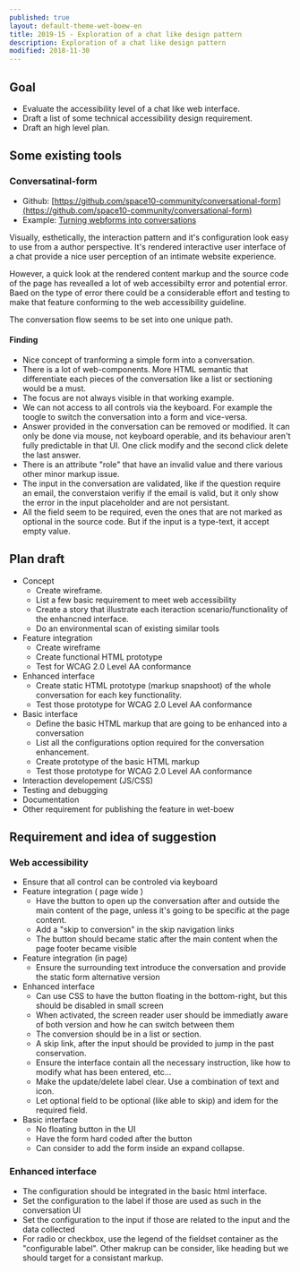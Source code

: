 ```yaml
---
published: true
layout: default-theme-wet-boew-en
title: 2019-15 - Exploration of a chat like design pattern
description: Exploration of a chat like design pattern
modified: 2018-11-30
---
```


## Goal

* Evaluate the accessibility level of a chat like web interface.
* Draft a list of some technical accessibility design requirement.
* Draft an high level plan.

## Some existing tools

### Conversatinal-form

* Github: [https://github.com/space10-community/conversational-form](https://github.com/space10-community/conversational-form)
* Example: [Turning webforms into conversations](https://space10-community.github.io/conversational-form/landingpage/)

Visually, esthetically, the interaction pattern and it's configuration look easy to use from a author perspective. It's rendered interactive user interface of a chat provide a nice user perception of an intimate website experience.

However, a quick look at the rendered content markup and the source code of the page has revealled a lot of web accessibilty error and potential error. Baed on the type of error there could be a considerable effort and testing to make that feature conforming to the web accessibility guideline.

The conversation flow seems to be set into one unique path.  

#### Finding

* Nice concept of tranforming a simple form into a conversation.
* There is a lot of web-components.  More HTML semantic that differentiate each pieces of the conversation like a list or sectioning would be a must.
* The focus are not always visible in that working example.
* We can not access to all controls via the keyboard. For example the toogle to switch the conversation into a form and vice-versa.
* Answer provided in the conversation can be removed or modified. It can only be done via mouse, not keyboard operable, and its behaviour aren't fully predictable in that UI. One click modify and the second click delete the last answer.
* There is an attribute "role" that have an invalid value and there various other minor markup issue.
* The input in the conversation are validated, like if the question require an email, the converstaion verifiy if the email is valid, but it only show the error in the input placeholder and are not persistant.
* All the field seem to be required, even the ones that are not marked as optional in the source code. But if the input is a type-text, it accept empty value.

## Plan draft

* Concept
	* Create wireframe.
	* List a few basic requirement to meet web accessibility
	* Create a story that illustrate each iteraction scenario/functionality of the enhancned interface.
	* Do an environmental scan of existing similar tools
* Feature integration
	* Create wireframe
	* Create functional HTML prototype
	* Test for WCAG 2.0 Level AA conformance
* Enhanced interface
	* Create static HTML prototype (markup snapshoot) of the whole conversation for each key functionality.
	* Test those prototype for WCAG 2.0 Level AA conformance
* Basic interface
	* Define the basic HTML markup that are going to be enhanced into a conversation
	* List all the configurations option required for the conversation enhancement.
	* Create prototype of the basic HTML markup
	* Test those prototype for WCAG 2.0 Level AA conformance
* Interaction developement (JS/CSS)
* Testing and debugging
* Documentation
* Other requirement for publishing the feature in wet-boew

## Requirement and idea of suggestion

### Web accessibility 
* Ensure that all control can be controled via keyboard
* Feature integration ( page wide )
	* Have the button to open up the conversation after and outside the main content of the page, unless it's going to be specific at the page content.
	* Add a "skip to conversion" in the skip navigation links
	* The button should became static after the main content when the page footer became visible
* Feature integration (in page)
	* Ensure the surrounding text introduce the conversation and provide the static form alternative version
* Enhanced interface
	* Can use CSS to have the button floating in the bottom-right, but this should be disabled in small screen
	* When activated, the screen reader user should be immediatly aware of both version and how he can switch between them
	* The conversion should be in a list or section.
	* A skip link, after the input should be provided to jump in the past conservation.
	* Ensure the interface contain all the necessary instruction, like how to modify what has been entered, etc...
	* Make the update/delete label clear. Use a combination of text and icon. 
	* Let optional field to be optional (like able to skip) and idem for the required field.
* Basic interface
	* No floating button in the UI
	* Have the form hard coded after the button
	* Can consider to add the form inside an expand collapse.

### Enhanced interface

* The configuration should be integrated in the basic html interface.
* Set the configuration to the label if those are used as such in the conversation UI
* Set the configuration to the input if those are related to the input and the data collected
* For radio or checkbox, use the legend of the fieldset container as the "configurable label". Other makrup can be consider, like heading but we should target for a consistant markup.

